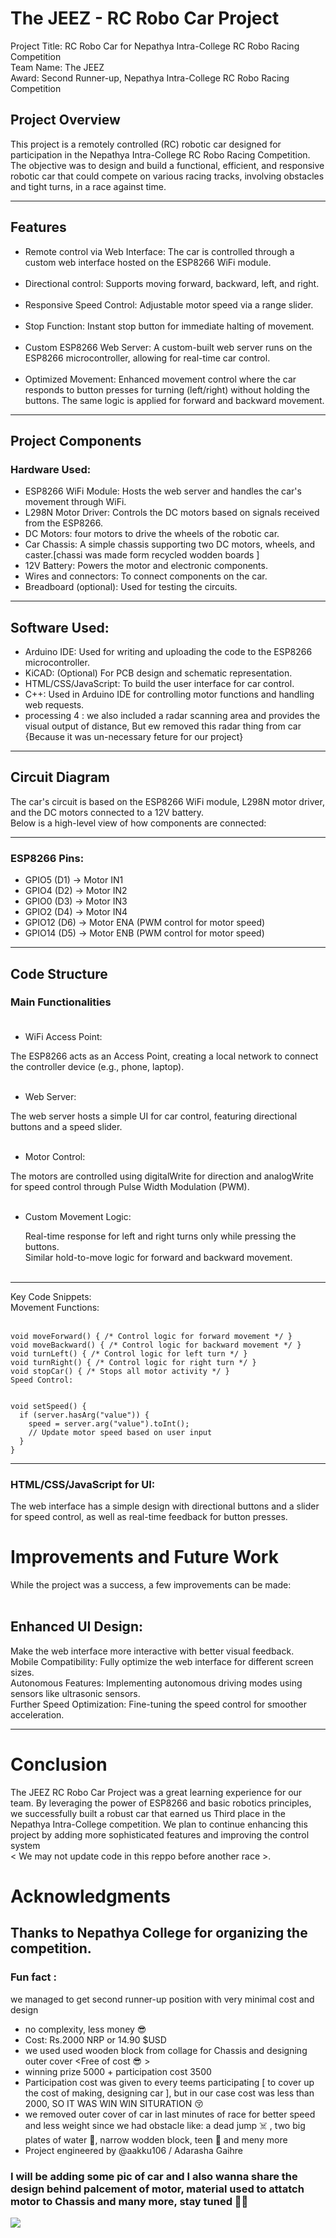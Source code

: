 # The JEEZ - RC Robo Car Project
Project Title: RC Robo Car for Nepathya Intra-College RC Robo Racing Competition</br>
Team Name: The JEEZ</br>
Award: Second Runner-up, Nepathya Intra-College RC Robo Racing Competition</br>

## Project Overview</br>
This project is a remotely controlled (RC) robotic car designed for participation in the Nepathya Intra-College RC Robo Racing Competition.</br> The objective was to design and build a functional, efficient, and responsive robotic car that could compete on various racing tracks, involving obstacles and tight turns, in a race against time.</br>

---
## Features

- Remote control via Web Interface: The car is controlled through a custom web interface hosted on the ESP8266 WiFi module.</br></br>
- Directional control: Supports moving forward, backward, left, and right.</br></br>
- Responsive Speed Control: Adjustable motor speed via a range slider.</br></br>
- Stop Function: Instant stop button for immediate halting of movement.</br></br>
- Custom ESP8266 Web Server: A custom-built web server runs on the ESP8266 microcontroller, allowing for real-time car control.</br></br>
- Optimized Movement: Enhanced movement control where the car responds to button presses for turning (left/right) without holding the buttons. The same logic is applied for forward and backward movement.</br>

---
## Project Components
### Hardware Used:

- ESP8266 WiFi Module: Hosts the web server and handles the car's movement through WiFi.</br>
- L298N Motor Driver: Controls the DC motors based on signals received from the ESP8266.</br>
- DC Motors: four motors to drive the wheels of the robotic car.</br>
- Car Chassis: A simple chassis supporting two DC motors, wheels, and caster.[chassi was made form recycled wodden boards ]</br>
- 12V Battery: Powers the motor and electronic components.</br>
- Wires and connectors: To connect components on the car.</br>
- Breadboard (optional): Used for testing the circuits.</br>

---
## Software Used:</br>
- Arduino IDE: Used for writing and uploading the code to the ESP8266 microcontroller.</br>
- KiCAD: (Optional) For PCB design and schematic representation.</br>
- HTML/CSS/JavaScript: To build the user interface for car control.</br>
- C++: Used in Arduino IDE for controlling motor functions and handling web requests.</br>
- processing 4 : we also included a radar scanning area and provides the visual output of distance, But ew removed this radar thing from car {Because it was un-necessary feture for our project} 

---
## Circuit Diagram
The car's circuit is based on the ESP8266 WiFi module, L298N motor driver, and the DC motors connected to a 12V battery. </br>Below is a high-level view of how components are connected: </br>

---

### ESP8266 Pins: </br>
- GPIO5 (D1) → Motor IN1</br>
- GPIO4 (D2) → Motor IN2</br>
 - GPIO0 (D3) → Motor IN3</br>
- GPIO2 (D4) → Motor IN4</br>
- GPIO12 (D6) → Motor ENA (PWM control for motor speed)</br>
- GPIO14 (D5) → Motor ENB (PWM control for motor speed)</br>

---
## Code Structure</br>
### Main Functionalities</br> </br>
- WiFi Access Point:</br>

The ESP8266 acts as an Access Point, creating a local network to connect the controller device (e.g., phone, laptop).</br></br>
- Web Server:</br>

The web server hosts a simple UI for car control, featuring directional buttons and a speed slider.</br></br>
- Motor Control:</br>

The motors are controlled using digitalWrite for direction and analogWrite for speed control through Pulse Width Modulation (PWM).</br></br>
- Custom Movement Logic:</br>

  Real-time response for left and right turns only while pressing the buttons.</br>
  Similar hold-to-move logic for forward and backward movement.</br></br>

---
Key Code Snippets:</br>
Movement Functions:</br></br>


    
    void moveForward() { /* Control logic for forward movement */ }
    void moveBackward() { /* Control logic for backward movement */ }
    void turnLeft() { /* Control logic for left turn */ }
    void turnRight() { /* Control logic for right turn */ }
    void stopCar() { /* Stops all motor activity */ }
    Speed Control:

    
    void setSpeed() {
      if (server.hasArg("value")) {
        speed = server.arg("value").toInt();
        // Update motor speed based on user input
      }
    }
    
---
    
### HTML/CSS/JavaScript for UI:
The web interface has a simple design with directional buttons and a slider for speed control, as well as real-time feedback for button presses.</br>
# Improvements and Future Work</br>
While the project was a success, a few improvements can be made:</br></br>

## Enhanced UI Design: 
Make the web interface more interactive with better visual feedback.</br>
Mobile Compatibility: Fully optimize the web interface for different screen sizes.</br>
Autonomous Features: Implementing autonomous driving modes using sensors like ultrasonic sensors.</br>
Further Speed Optimization: Fine-tuning the speed control for smoother acceleration.</br>

---
# Conclusion
The JEEZ RC Robo Car Project was a great learning experience for our team. By leveraging the power of ESP8266 and basic robotics principles,</br> we successfully built a robust car that earned us Third place in the Nepathya Intra-College competition. We plan to continue enhancing this project by adding more sophisticated features and improving the control system </br>< We may not update code in this reppo before another race >.

# Acknowledgments
Thanks to Nepathya College for organizing the competition.
---


<!-- Special thanks to ChatGPT for guidance throughout the project. -->

### Fun fact :
  we managed to get second runner-up position with very minimal cost and design 
  - no complexity, less money 😎
  - Cost: Rs.2000 NRP or 14.90 $USD 
  - we used used wooden block from collage for Chassis and designing outer cover <Free of cost 😎 >
  - winning prize 5000 + participation cost 3500
  - Participation cost was given to every teems participating [ to cover up the cost of making, designing car ], but in our case cost was less than 2000, SO IT WAS  WIN WIN SITURATION 😚
  - we removed outer cover of car in last minutes of race for better speed and less weight since we had obstacle like: a dead jump ☠️ , two big plates of water 🤣, narrow wodden block, teen 🥲 and meny more
  - Project engineered by @aakku106 / Adarasha Gaihre
### I will be adding some pic of car and I also wanna share the design behind palcement of motor, material used to attatch motor to Chassis and many more, stay tuned 🦚💙
<a href="https://visitcount.itsvg.in">
  <img src="https://visitcount.itsvg.in/api?id=Jeez&label=Views&icon=3&pretty=true" />
</a>
